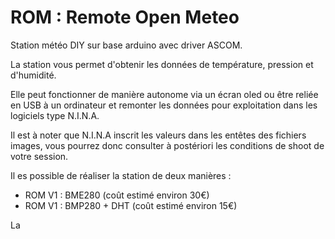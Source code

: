 
# ROM : Remote Open Meteo
Station météo DIY sur base arduino avec driver ASCOM.<br />

La station vous permet d'obtenir les données de température, pression et d'humidité.

Elle peut fonctionner de manière autonome via un écran oled ou être reliée en USB à un ordinateur et remonter les données pour exploitation dans les logiciels type N.I.N.A.

Il est à noter que N.I.N.A inscrit les valeurs dans les entêtes des fichiers images, vous pourrez donc consulter à postériori les conditions de shoot de votre session.

Il es possible de réaliser la station de deux manières :
- ROM V1 : BME280 (coût estimé environ 30€)
- ROM V1 : BMP280 + DHT (coût estimé environ 15€)


La 



